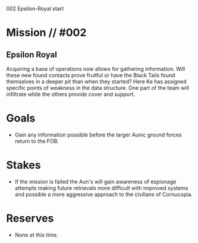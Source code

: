 002
Epsilon-Royal
start

# Mission // #002

## Epsilon Royal

Acquiring a base of operations now allows for gathering information. Will these new found contacts prove fruitful or have the Black Tails found themselves in a deeper pit than when they started?
Here Ke has assigned specific points of weakness in the data structure. 
One part of the team will infiltrate while the others provide cover and support.

# Goals

- Gain any information possible before the larger Aunic ground forces return to the FOB.

# Stakes

- If the mission is failed the Aun's will gain awareness of espionage attempts making future retrievals more difficult with improved systems and possible a more aggressive approach to the civilians of Cornucopia.

# Reserves

- None at this time.
